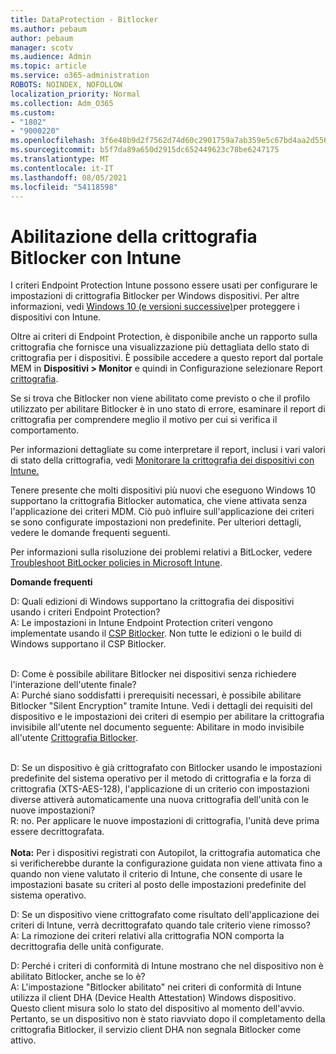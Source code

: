 ```yaml
---
title: DataProtection - Bitlocker
ms.author: pebaum
author: pebaum
manager: scotv
ms.audience: Admin
ms.topic: article
ms.service: o365-administration
ROBOTS: NOINDEX, NOFOLLOW
localization_priority: Normal
ms.collection: Adm_O365
ms.custom:
- "1802"
- "9000220"
ms.openlocfilehash: 3f6e48b9d2f7562d74d60c2901759a7ab359e5c67bd4aa2d556d941a41ab680c
ms.sourcegitcommit: b5f7da89a650d2915dc652449623c78be6247175
ms.translationtype: MT
ms.contentlocale: it-IT
ms.lasthandoff: 08/05/2021
ms.locfileid: "54118598"
---
```

# <a name="enabling-bitlocker-encryption-with-intune"></a>Abilitazione della crittografia Bitlocker con Intune

I criteri Endpoint Protection Intune possono essere usati per configurare le impostazioni di crittografia Bitlocker per Windows dispositivi. Per altre informazioni, vedi [Windows 10 (e versioni successive)](https://docs.microsoft.com/intune/endpoint-protection-windows-10#windows-encryption)per proteggere i dispositivi con Intune.

Oltre ai criteri di Endpoint Protection, è disponibile anche un rapporto sulla crittografia che fornisce una visualizzazione più dettagliata dello stato di crittografia per i dispositivi. È possibile accedere a questo report dal portale MEM in **Dispositivi > Monitor** e quindi in Configurazione selezionare Report [crittografia](https://endpoint.microsoft.com/#blade/Microsoft_Intune_DeviceSettings/DevicesMonitorMenu/encryptionReport). 

Se si trova che Bitlocker non viene abilitato come previsto o che il profilo utilizzato per abilitare Bitlocker è in uno stato di errore, esaminare il report di crittografia per comprendere meglio il motivo per cui si verifica il comportamento.

Per informazioni dettagliate su come interpretare il report, inclusi i vari valori di stato della crittografia, vedi [Monitorare la crittografia dei dispositivi con Intune.](https://docs.microsoft.com/mem/intune/protect/encryption-monitor)

Tenere presente che molti dispositivi più nuovi che eseguono Windows 10 supportano la crittografia Bitlocker automatica, che viene attivata senza l'applicazione dei criteri MDM. Ciò può influire sull'applicazione dei criteri se sono configurate impostazioni non predefinite. Per ulteriori dettagli, vedere le domande frequenti seguenti.

Per informazioni sulla risoluzione dei problemi relativi a BitLocker, vedere [Troubleshoot BitLocker policies in Microsoft Intune](https://docs.microsoft.com/intune/protect/troubleshoot-bitlocker-policies).
 
 
**Domande frequenti**

D: Quali edizioni di Windows supportano la crittografia dei dispositivi usando i criteri Endpoint Protection?<br>
A: Le impostazioni in Intune Endpoint Protection criteri vengono implementate usando il [CSP Bitlocker](https://docs.microsoft.com/windows/client-management/mdm/bitlocker-csp). Non tutte le edizioni o le build di Windows supportano il CSP Bitlocker. <br><br>

D: Come è possibile abilitare Bitlocker nei dispositivi senza richiedere l'interazione dell'utente finale?<br>
A: Purché siano soddisfatti i prerequisiti necessari, è possibile abilitare Bitlocker "Silent Encryption" tramite Intune. Vedi i dettagli dei requisiti del dispositivo e le impostazioni dei criteri di esempio per abilitare la crittografia invisibile all'utente nel documento seguente: Abilitare in modo invisibile all'utente [Crittografia Bitlocker](https://docs.microsoft.com/mem/intune/protect/encrypt-devices#silently-enable-bitlocker-on-devices). <br><br>

D: Se un dispositivo è già crittografato con Bitlocker usando le impostazioni predefinite del sistema operativo per il metodo di crittografia e la forza di crittografia (XTS-AES-128), l'applicazione di un criterio con impostazioni diverse attiverà automaticamente una nuova crittografia dell'unità con le nuove impostazioni?<br>
R: no. Per applicare le nuove impostazioni di crittografia, l'unità deve prima essere decrittografata.<br><br>
**Nota:** Per i dispositivi registrati con Autopilot, la crittografia automatica che si verificherebbe durante la configurazione guidata non viene attivata fino a quando non viene valutato il criterio di Intune, che consente di usare le impostazioni basate su criteri al posto delle impostazioni predefinite del sistema operativo.
 
D: Se un dispositivo viene crittografato come risultato dell'applicazione dei criteri di Intune, verrà decrittografato quando tale criterio viene rimosso?<br>
A: La rimozione dei criteri relativi alla crittografia NON comporta la decrittografia delle unità configurate.
 
D: Perché i criteri di conformità di Intune mostrano che nel dispositivo non è abilitato Bitlocker, anche se lo è?<br>
A: L'impostazione "Bitlocker abilitato" nei criteri di conformità di Intune utilizza il client DHA (Device Health Attestation) Windows dispositivo. Questo client misura solo lo stato del dispositivo al momento dell'avvio. Pertanto, se un dispositivo non è stato riavviato dopo il completamento della crittografia Bitlocker, il servizio client DHA non segnala Bitlocker come attivo.
 
 